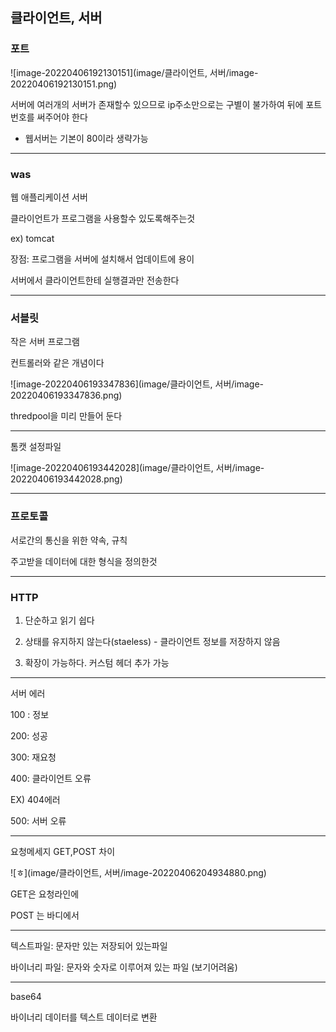 ## 클라이언트, 서버

### 포트

![image-20220406192130151](image/클라이언트, 서버/image-20220406192130151.png)

서버에 여러개의 서버가 존재할수 있으므로 ip주소만으로는 구별이 불가하여 뒤에 포트번호를 써주어야 한다 

- 웹서버는 기본이 80이라 생략가능

---

### was

웹 애플리케이션 서버

클라이언트가 프로그램을 사용할수 있도록해주는것 

ex) tomcat

장점: 프로그램을 서버에 설치해서 업데이트에 용이

서버에서 클라이언트한테 실행결과만 전송한다

---

### 서블릿

작은 서버 프로그램

컨트롤러와 같은 개념이다 

![image-20220406193347836](image/클라이언트, 서버/image-20220406193347836.png)

thredpool을 미리 만들어 둔다

---

톰캣 설정파일

![image-20220406193442028](image/클라이언트, 서버/image-20220406193442028.png)

---

###  프로토콜

서로간의 통신을 위한 약속, 규칙

주고받을 데이터에 대한 형식을 정의한것

---

### HTTP

1. 단순하고 읽기 쉽다 

2. 상태를 유지하지 않는다(staeless) - 클라이언트 정보를 저장하지 않음

3. 확장이 가능하다. 커스텀 헤더 추가 가능

---

서버 에러 

100 : 정보

200: 성공

300: 재요청

400: 클라이언트 오류

EX) 404에러 

500: 서버 오류 



---

요청메세지 GET,POST   차이

![ㅎ](image/클라이언트, 서버/image-20220406204934880.png)

GET은 요청라인에 

POST 는 바디에서

---

텍스트파일: 문자만 있는 저장되어 있는파일

바이너리 파일: 문자와 숫자로 이루어져 있는 파일 (보기어려움)

---

base64

바이너리 데이터를 텍스트 데이터로 변환



